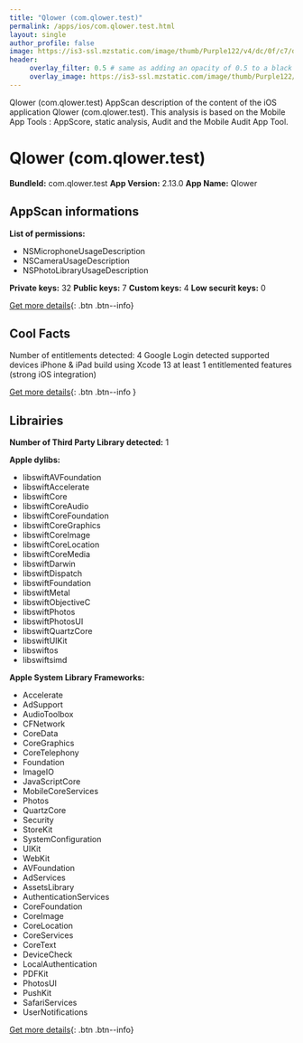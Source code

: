 ```yaml
---
title: "Qlower (com.qlower.test)"
permalink: /apps/ios/com.qlower.test.html
layout: single
author_profile: false
image: https://is3-ssl.mzstatic.com/image/thumb/Purple122/v4/dc/0f/c7/dc0fc771-1e9c-496a-bc87-a04d54d047c6/AppIcon-0-0-1x_U007emarketing-0-0-0-7-0-0-sRGB-0-0-0-GLES2_U002c0-512MB-85-220-0-0.png/512x512bb.jpg
header: 
     overlay_filter: 0.5 # same as adding an opacity of 0.5 to a black background
     overlay_image: https://is3-ssl.mzstatic.com/image/thumb/Purple122/v4/dc/0f/c7/dc0fc771-1e9c-496a-bc87-a04d54d047c6/AppIcon-0-0-1x_U007emarketing-0-0-0-7-0-0-sRGB-0-0-0-GLES2_U002c0-512MB-85-220-0-0.png/512x512bb.jpg
---
```

Qlower (com.qlower.test) AppScan description of the content of the iOS application Qlower (com.qlower.test). This analysis is based on the Mobile App Tools : AppScore, static analysis, Audit and the Mobile Audit App Tool.

# Qlower (com.qlower.test)

**BundleId:** com.qlower.test
**App Version:** 2.13.0
**App Name:** Qlower


## AppScan informations 

**List of permissions:** 
- NSMicrophoneUsageDescription
- NSCameraUsageDescription
- NSPhotoLibraryUsageDescription
  
  
**Private keys:** 32
**Public keys:** 7
**Custom keys:** 4
**Low securit keys:** 0
  
[Get more details](/pricing.html){: .btn .btn--info}

## Cool Facts

Number of entitlements detected: 4
Google Login detected
supported devices iPhone & iPad
build using Xcode 13
at least 1 entitlemented features (strong iOS integration)
  
[Get more details](/pricing.html){: .btn .btn--info }

## Librairies 
**Number of Third Party Library detected:** 1


**Apple dylibs:**
- libswiftAVFoundation
- libswiftAccelerate
- libswiftCore
- libswiftCoreAudio
- libswiftCoreFoundation
- libswiftCoreGraphics
- libswiftCoreImage
- libswiftCoreLocation
- libswiftCoreMedia
- libswiftDarwin
- libswiftDispatch
- libswiftFoundation
- libswiftMetal
- libswiftObjectiveC
- libswiftPhotos
- libswiftPhotosUI
- libswiftQuartzCore
- libswiftUIKit
- libswiftos
- libswiftsimd


**Apple System Library Frameworks:**
- Accelerate
- AdSupport
- AudioToolbox
- CFNetwork
- CoreData
- CoreGraphics
- CoreTelephony
- Foundation
- ImageIO
- JavaScriptCore
- MobileCoreServices
- Photos
- QuartzCore
- Security
- StoreKit
- SystemConfiguration
- UIKit
- WebKit
- AVFoundation
- AdServices
- AssetsLibrary
- AuthenticationServices
- CoreFoundation
- CoreImage
- CoreLocation
- CoreServices
- CoreText
- DeviceCheck
- LocalAuthentication
- PDFKit
- PhotosUI
- PushKit
- SafariServices
- UserNotifications


  
[Get more details](/pricing.html){: .btn .btn--info}

